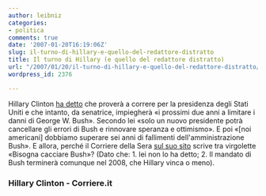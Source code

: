 ```yaml
---
author: leibniz
categories:
- politica
comments: true
date: '2007-01-20T16:19:06Z'
slug: il-turno-di-hillary-e-quello-del-redattore-distratto
title: Il turno di Hillary (e quello del redattore distratto)
url: "/2007/01/20/il-turno-di-hillary-e-quello-del-redattore-distratto/"
wordpress_id: 2376

---
```

Hillary Clinton [ha detto](https://www.hillaryclinton.com/feature/in/) che proverà a correre per la presidenza degli Stati Uniti e che intanto, da senatrice, impiegherà «i prossimi due anni a limitare i danni di George W. Bush». Secondo lei «solo un nuovo presidente potrà cancellare gli errori di Bush e rinnovare speranza e ottimismo». E poi «[noi americani] dobbiamo superare sei anni di fallimenti dell'amministrazione Bush». E allora, perché il Corriere della Sera [sul suo sito](https://www.corriere.it/Primo_Piano/Esteri/2007/01_Gennaio/20/hillary.shtml) scrive tra virgolette «Bisogna cacciare Bush»? (Dato che: 1. lei non lo ha detto; 2. Il mandato di Bush terminerà comunque nel 2008, che Hillary vinca o meno).

### Hillary Clinton - Corriere.it
